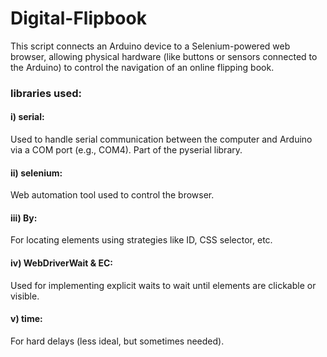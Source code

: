 # Digital-Flipbook

This script connects an Arduino device to a Selenium-powered web browser, allowing physical hardware (like buttons or sensors connected to the Arduino) to control the navigation of an online flipping book.

<h3>libraries used:</h3>
<h4>i) serial:</h4> Used to handle serial communication between the computer and Arduino via a COM port (e.g., COM4). Part of the pyserial library.
<h4>ii) selenium:</h4> Web automation tool used to control the browser.
<h4>iii) By:</h4> For locating elements using strategies like ID, CSS selector, etc.
<h4>iv) WebDriverWait & EC:</h4> Used for implementing explicit waits to wait until elements are clickable or visible.
<h4>v) time:</h4> For hard delays (less ideal, but sometimes needed).
